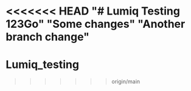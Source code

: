 <<<<<<< HEAD
"# Lumiq Testing 123Go" 
"Some changes" 
"Another branch change" 
=======
# Lumiq_testing
>>>>>>> origin/main
